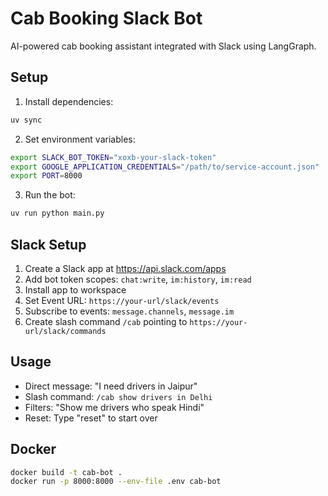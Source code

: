 # Cab Booking Slack Bot

AI-powered cab booking assistant integrated with Slack using LangGraph.

## Setup

1. Install dependencies:
```bash
uv sync
```

2. Set environment variables:
```bash
export SLACK_BOT_TOKEN="xoxb-your-slack-token"
export GOOGLE_APPLICATION_CREDENTIALS="/path/to/service-account.json"
export PORT=8000
```

3. Run the bot:
```bash
uv run python main.py
```

## Slack Setup

1. Create a Slack app at https://api.slack.com/apps
2. Add bot token scopes: `chat:write`, `im:history`, `im:read`
3. Install app to workspace
4. Set Event URL: `https://your-url/slack/events`
5. Subscribe to events: `message.channels`, `message.im`
6. Create slash command `/cab` pointing to `https://your-url/slack/commands`

## Usage

- Direct message: "I need drivers in Jaipur"
- Slash command: `/cab show drivers in Delhi`
- Filters: "Show me drivers who speak Hindi"
- Reset: Type "reset" to start over

## Docker

```bash
docker build -t cab-bot .
docker run -p 8000:8000 --env-file .env cab-bot
```

